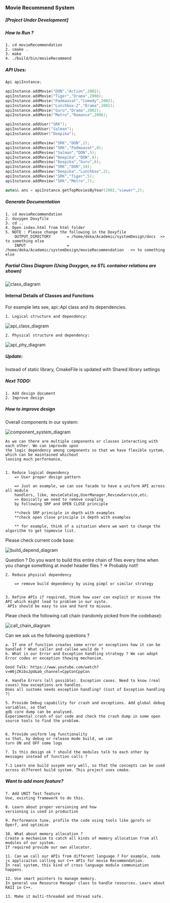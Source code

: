 ### Movie Recommend System

##### [Project Under Development]

##### How to Run ?
    1. cd movieRecommendation
    2. cmake .
    3. make
    4. ./build/bin/movieRecommend

##### API Uses:

```cpp
Api apiInstance;

apiInstance.addMovie("DON","Action",2002);
apiInstance.addMovie("Tiger","Drama",2008);
apiInstance.addMovie("Padmaavat","Comedy",2002);
apiInstance.addMovie("Lunchbox-2","Drama",2002);
apiInstance.addMovie("Guru","Drama",2002);
apiInstance.addMovie("Metro","Romance",2006);

apiInstance.addUser("SRK");
apiInstance.addUser("Salman");
apiInstance.addUser("Deepika");

apiInstance.addReview("SRK","DON",2);
apiInstance.addReview("SRK","Padmaavat",8);
apiInstance.addReview("Salman","DON",5);
apiInstance.addReview("Deepika","DON",9);
apiInstance.addReview("Deepika","Guru",6);
apiInstance.addReview("SRK","DON",10);
apiInstance.addReview("Deepika","Lunchbox",2);
apiInstance.addReview("SRK","Tiger",5);
apiInstance.addReview("SRK","Metro",7);

auto&& ans = apiInstance.getTopMoviesByYear(2002,"viewer",2);
```
    
##### Generate Documentation
    1. cd movieRecommendation
    2. doxygen Doxyfile
    3. cd ..
    4. Open index.html from html folder
    5. NOTE : Please change the following in the Doxyfile
        OUTPUT_DIRECTORY       = /home/deka/Academic/systemDesign/docs  >> to something else
        INPUT                  = /home/deka/Academic/systemDesign/movieRecommendation   >> to something else

##### Partial Class Diagram (Using Doxygen, no STL container relations are shown)
![class_diagram](https://github.com/ddeka0/systemDesign/blob/dev/movieRecommendation/api_diagram.png)

#### Internal Details of Classes and Functions

For example lets see, api::Api class and its dependencies.

    1. Logical structure and dependency:

![api_class_diagram](https://github.com/ddeka0/systemDesign/blob/main/movieRecommendation/docs/images/apiClass.png)

    2. Physical structure and dependency:
    
![api_phy_diagram](https://github.com/ddeka0/systemDesign/blob/main/movieRecommendation/docs/images/apiPhy.png)

##### Update:
Instead of static library, CmakeFile is updated with Shared library settings

##### Next TODO:
    1. Add design document
    2. Improve design

##### How to improve design
 
 Overall components in our system:
 
 ![component_system_diagram](https://github.com/ddeka0/systemDesign/blob/main/movieRecommendation/docs/images/total.png)
 
 
    As we can there are multiple components or classes interacting with each other. We can improvde upon
    the logic dependency among components so that we have flexible system, which can be maintained whichout
    loosing much performance. 
    

    1. Reduce logical dependency
        => User proper design pattern
    
        => Just an example, we can use facade to have a uniform API across all module
        handlers, like, movieCatalog,UserManager,ReviewService,etc.
        => Basically we need to remove coupling
        by following SRP and OPEN CLOSE principle

        **check SRP principle in depth with examples
        **check open close principle in depth with examples

        ** for example, think of a situation where we want to change the algorithm to get topmovie list.

Please check current code base:

![build_depend_diagram](https://github.com/ddeka0/systemDesign/blob/main/movieRecommendation/docs/images/buildHierar.png)

Question ? Do you want to build this entire chain of files every time when you change something at model header files ?
=> Probably not!!


    2. Reduce physical dependency
        
        => remove build dependency by using pimpl or similar strategy


    3. Refine APIs if required, think how user can exploit or misuse the API which might lead to problem in our syste.
     APIs should be easy to use and hard to misuse.

Pleae check the following call chain (randomly picked from the codebase):

![call_chain_diagram](https://github.com/ddeka0/systemDesign/blob/main/movieRecommendation/docs/images/callChain.png)

Can we ask us the follwoing questions ?

    a. If one of function creates some error or exceptions how it can be handled ? What caller and callee would do ?
    b. What is our Error and Exception handling strategy ? We can adopt Error codes or exception thowing mechanism.
    
    Good Talk: https://www.youtube.com/watch?v=W6jZKibuJpU&ab_channel=CppConCppCon
    
    4. Handle Errors (all possible). Exception cases. Need to know (real cases) how exceptions are handles. 
    Does all sustems needs exception handling? (Cost of Exception handling ?)

    5. Provide Debug capability for crash and exceptions. Add global debug variables, so that
    gdb core dump can be analysed. 
    Experimental crash of our code and check the crash dump in some open source tools to find the problem.


    6. Provide uniform log functionality
    so that, by debug or release mode build, we can
    turn ON and OFF some logs

    7. Is this design ok ? should the modules talk to each other by messages instead of function calls ?

    7.1 Learn one build susyem very well, so that the concepts can be used across different build system. This project uses cmake.



    
##### Want to add more feature?
    
    7. Add UNIT Test feature
    Use, existing framework to do this.

    8. Learn about proper versioning and how
    versioning is used in production

    9. Performance tune, profile the code using tools like gprofs or Operf, and optimize

    10. What about memory allocation ?
    Create a mechanism to catch all kinds of memory allocation from all modules of our system.
    If required provide our own allocator.

    11. Can we call our APIs from different language ? For example, node js applicaiton calling our C++ APIs for movie Recommendation.
    In real system, this kind of cross language module communiation happens.

    12. Use smart pointers to manage memory.
    In general use Resource Manager class to handle resources. Learn about RAII in C++.

    13. Make it multi-threaded and thread safe.
